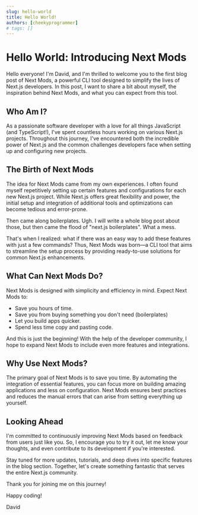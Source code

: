 ```yaml
---
slug: hello-world
title: Hello World!
authors: [cheekyprogrammer]
# tags: []
---
```


# Hello World: Introducing Next Mods

Hello everyone! I'm David, and I'm thrilled to welcome you to the first blog post of Next Mods, a powerful CLI tool designed to simplify the lives of Next.js developers. In this post, I want to share a bit about myself, the inspiration behind Next Mods, and what you can expect from this tool.

<!-- truncate -->

## Who Am I?

As a passionate software developer with a love for all things JavaScript (and TypeScript!), I've spent countless hours working on various Next.js projects. Throughout this journey, I've encountered both the incredible power of Next.js and the common challenges developers face when setting up and configuring new projects.

## The Birth of Next Mods

The idea for Next Mods came from my own experiences. I often found myself repetitively setting up certain features and configurations for each new Next.js project. While Next.js offers great flexibility and power, the initial setup and integration of additional tools and optimizations can become tedious and error-prone.

Then came along boilerplates. Ugh. I will write a whole blog post about those, but then came the flood of "next.js boilerplates". What a mess.

That's when I realized: what if there was an easy way to add these features with just a few commands? Thus, Next Mods was born—a CLI tool that aims to streamline the setup process by providing ready-to-use solutions for common Next.js enhancements.

## What Can Next Mods Do?

Next Mods is designed with simplicity and efficiency in mind. Expect Next Mods to:

- Save you hours of time.
- Save you from buying something you don't need (boilerplates)
- Let you build apps quicker.
- Spend less time copy and pasting code.

And this is just the beginning! With the help of the developer community, I hope to expand Next Mods to include even more features and integrations.

## Why Use Next Mods?

The primary goal of Next Mods is to save you time. By automating the integration of essential features, you can focus more on building amazing applications and less on configuration. Next Mods ensures best practices and reduces the manual errors that can arise from setting everything up yourself.

## Looking Ahead

I'm committed to continuously improving Next Mods based on feedback from users just like you. So, I encourage you to try it out, let me know your thoughts, and even contribute to its development if you're interested.

Stay tuned for more updates, tutorials, and deep dives into specific features in the blog section. Together, let's create something fantastic that serves the entire Next.js community.

Thank you for joining me on this journey!

Happy coding!

David
